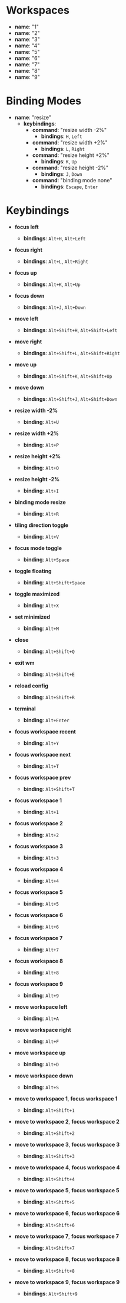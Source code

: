 # Workspaces

- **name**: "1"
- **name**: "2"
- **name**: "3"
- **name**: "4"
- **name**: "5"
- **name**: "6"
- **name**: "7"
- **name**: "8"
- **name**: "9"
# Binding Modes

- **name**: "resize"
  - **keybindings**:
    - **command**: "resize width -2%"
      - **bindings**: `H`, `Left`
    - **command**: "resize width +2%"
      - **bindings**: `L`, `Right`
    - **command**: "resize height +2%"
      - **bindings**: `K`, `Up`
    - **command**: "resize height -2%"
      - **bindings**: `J`, `Down`
    - **command**: "binding mode none"
      - **bindings**: `Escape`, `Enter`

# Keybindings

- **focus left**
    - **bindings**: `Alt+H`, `Alt+Left`
- **focus right**
    - **bindings**: `Alt+L`, `Alt+Right`
- **focus up**
    - **bindings**: `Alt+K`, `Alt+Up`
- **focus down**
    - **bindings**: `Alt+J`, `Alt+Down`
    
- **move left**
    - **bindings**: `Alt+Shift+H`, `Alt+Shift+Left`
- **move right**
    - **bindings**: `Alt+Shift+L`, `Alt+Shift+Right`
- **move up**
    - **bindings**: `Alt+Shift+K`, `Alt+Shift+Up`
- **move down**
    - **bindings**: `Alt+Shift+J`, `Alt+Shift+Down`
	
- **resize width -2%**
    - **binding**: `Alt+U`
- **resize width +2%**
    - **binding**: `Alt+P`
- **resize height +2%**
    - **binding**: `Alt+O`
- **resize height -2%**
    - **binding**: `Alt+I`
    
- **binding mode resize**
    - **binding**: `Alt+R`
- **tiling direction toggle**
    - **binding**: `Alt+V`
- **focus mode toggle**
    - **binding**: `Alt+Space`
- **toggle floating**
    - **binding**: `Alt+Shift+Space`
- **toggle maximized**
    - **binding**: `Alt+X`
- **set minimized**
    - **binding**: `Alt+M`
- **close**
    - **binding**: `Alt+Shift+Q`
- **exit wm**
    - **binding**: `Alt+Shift+E`
- **reload config**
    - **binding**: `Alt+Shift+R`
- **terminal**
    - **binding**: `Alt+Enter`
- **focus workspace recent**
    - **binding**: `Alt+Y`
- **focus workspace next**
    - **binding**: `Alt+T`
- **focus workspace prev**
    - **binding**: `Alt+Shift+T`
- **focus workspace 1**
    - **binding**: `Alt+1`
- **focus workspace 2**
    - **binding**: `Alt+2`
- **focus workspace 3**
    - **binding**: `Alt+3`
- **focus workspace 4**
    - **binding**: `Alt+4`
- **focus workspace 5**
    - **binding**: `Alt+5`
- **focus workspace 6**
    - **binding**: `Alt+6`
- **focus workspace 7**
    - **binding**: `Alt+7`
- **focus workspace 8**
    - **binding**: `Alt+8`
- **focus workspace 9**
    - **binding**: `Alt+9`
- **move workspace left**
    - **binding**: `Alt+A`
- **move workspace right**
    - **binding**: `Alt+F`
- **move workspace up**
    - **binding**: `Alt+D`
- **move workspace down**
    - **binding**: `Alt+S`
- **move to workspace 1**, **focus workspace 1**
    - **binding**: `Alt+Shift+1`
- **move to workspace 2**, **focus workspace 2**
    - **binding**: `Alt+Shift+2`
- **move to workspace 3**, **focus workspace 3**
    - **binding**: `Alt+Shift+3`
- **move to workspace 4**, **focus workspace 4**
    - **binding**: `Alt+Shift+4`
- **move to workspace 5**, **focus workspace 5**
    - **binding**: `Alt+Shift+5`
- **move to workspace 6**, **focus workspace 6**
    - **binding**: `Alt+Shift+6`
- **move to workspace 7**, **focus workspace 7**
    - **binding**: `Alt+Shift+7`
- **move to workspace 8**, **focus workspace 8**
    - **binding**: `Alt+Shift+8`
- **move to workspace 9**, **focus workspace 9**
    - **bindings**: `Alt+Shift+9`

